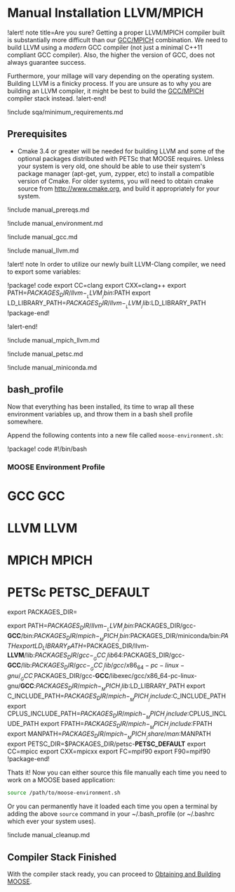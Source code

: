 # Manual Installation LLVM/MPICH

!alert! note title=Are you sure?
Getting a proper LLVM/MPICH compiler built is substantially more difficult than our [GCC/MPICH](getting_started/installation/manual_installation_gcc.md) combination. We need to build LLVM using a *modern* GCC compiler (not just a minimal C++11 compliant GCC compiler). Also, the higher the version of GCC, does not always guarantee success.

Furthermore, your millage will vary depending on the operating system. Building LLVM is a finicky process. If you are unsure as to why you are building an LLVM compiler, it might be best to build the [GCC/MPICH](getting_started/installation/manual_installation_gcc.md) compiler stack instead.
!alert-end!

!include sqa/minimum_requirements.md

## Prerequisites

- Cmake 3.4 or greater will be needed for building LLVM and some of the optional packages distributed with PETSc that MOOSE requires. Unless your system is very old, one should be able to use their system's package manager (apt-get, yum, zypper, etc) to install a compatible version of Cmake. For older systems, you will need to obtain cmake source from http://www.cmake.org, and build it appropriately for your system.

!include manual_prereqs.md

!include manual_environment.md

!include manual_gcc.md

!include manual_llvm.md

!alert! note
In order to utilize our newly built LLVM-Clang compiler, we need to export some variables:

!package! code
export CC=clang
export CXX=clang++
export PATH=$PACKAGES_DIR/llvm-__LLVM__/bin:$PATH
export LD_LIBRARY_PATH=$PACKAGES_DIR/llvm-__LLVM__/lib:$LD_LIBRARY_PATH
!package-end!

!alert-end!

!include manual_mpich_llvm.md

!include manual_petsc.md

!include manual_miniconda.md

## bash_profile

Now that everything has been installed, its time to wrap all these environment variables up, and throw them in a bash shell profile somewhere.

Append the following contents into a new file called `moose-environment.sh`:

!package! code
#!/bin/bash
### MOOSE Environment Profile
# GCC __GCC__
# LLVM __LLVM__
# MPICH __MPICH__
# PETSc __PETSC_DEFAULT__

export PACKAGES_DIR=<what ever you exported initially during the Environment setup>

export PATH=$PACKAGES_DIR/llvm-__LLVM__/bin:$PACKAGES_DIR/gcc-__GCC__/bin:$PACKAGES_DIR/mpich-__MPICH__/bin:$PACKAGES_DIR/miniconda/bin:$PATH
export LD_LIBRARY_PATH=$PACKAGES_DIR/llvm-__LLVM__/lib:$PACKAGES_DIR/gcc-__GCC__/lib64:$PACKAGES_DIR/gcc-__GCC__/lib:$PACKAGES_DIR/gcc-__GCC__/lib/gcc/x86_64-pc-linux-gnu/__GCC__:$PACKAGES_DIR/gcc-__GCC__/libexec/gcc/x86_64-pc-linux-gnu/__GCC__:$PACKAGES_DIR/mpich-__MPICH__/lib:$LD_LIBRARY_PATH
export C_INCLUDE_PATH=$PACKAGES_DIR/mpich-__MPICH__/include:$C_INCLUDE_PATH
export CPLUS_INCLUDE_PATH=$PACKAGES_DIR/mpich-__MPICH__/include:$CPLUS_INCLUDE_PATH
export FPATH=$PACKAGES_DIR/mpich-__MPICH__/include:$FPATH
export MANPATH=$PACKAGES_DIR/mpich-__MPICH__/share/man:$MANPATH
export PETSC_DIR=$PACKAGES_DIR/petsc-__PETSC_DEFAULT__
export CC=mpicc
export CXX=mpicxx
export FC=mpif90
export F90=mpif90
!package-end!

Thats it! Now you can either source this file manually each time you need to work on a MOOSE based
application:

```bash
source /path/to/moose-environment.sh
```

Or you can permanently have it loaded each time you open a terminal by adding the above `source`
command in your ~/.bash_profile (or ~/.bashrc which ever your system uses).

!include manual_cleanup.md

## Compiler Stack Finished

With the compiler stack ready, you can proceed to [Obtaining and Building MOOSE](getting_started/installation/install_moose.md).
